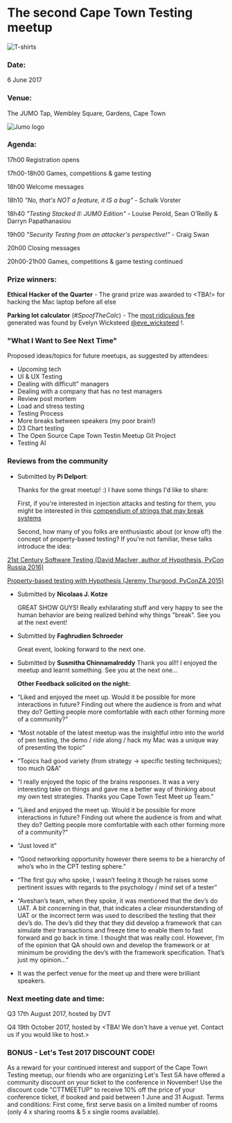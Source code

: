 # The second Cape Town Testing meetup

![T-shirts](https://github.com/cape-town-testing/meetup/blob/master/2017-Q2/CTTM%20Shirts.jpg)

### Date: 
6 June 2017

### Venue: 
The JUMO Tap, Wembley Square, Gardens, Cape Town

![Jumo logo](https://github.com/cape-town-testing/meetup/blob/master/2017-Q2/JUMO%20logo.jpeg)

 
### Agenda:

17h00 Registration opens

17h00-18h00 Games, competitions & game testing

18h00 Welcome messages

18h10 *"No, that's NOT a feature, it IS a bug"* - Schalk Vorster

18h40 *"Testing Stacked II: JUMO Edition"* - Louise Perold, Sean O'Reilly & Darryn Papathanasiou

19h00 *"Security Testing from an attacker's perspective!"* - Craig Swan

20h00 Closing messages

20h00-21h00 Games, competitions & game testing continued


### Prize winners:

**Ethical Hacker of the Quarter** - The grand prize was awarded to <TBA!> for hacking the Mac laptop before all else

**Parking lot calculator** (*#SpoofTheCalc*) - The [most ridiculous fee](https://twitter.com/CapeTownTesting/status/872360062081216512) 
generated was found by Evelyn Wicksteed
[@eve_wicksteed](https://twitter.com/eve_wicksteed) !.  


### "What I Want to See Next Time"

Proposed ideas/topics for future meetups, as suggested by attendees:
* Upcoming tech
* UI & UX Testing
* Dealing with difficult" managers
* Dealing with a company that has no test managers
* Review post mortem
* Load and stress testing
* Testing Process
* More breaks between speakers (my poor brain!)
* D3 Chart testing
* The Open Source Cape Town Testin Meetup Git Project
* Testing AI


### Reviews from the community

- Submitted by **Pi Delport**:

  Thanks for the great meetup! :) I have some things I'd like to share:

  First, if you're interested in injection attacks and testing for them, you might be interested in this [compendium of strings that may break systems](https://github.com/minimaxir/big-list-of-naughty-strings)


  Second, how many of you folks are enthusiastic about (or know of!) the concept of property-based testing? If you're not  familiar, these talks introduce the idea:

[21st Century Software Testing (David MacIver, author of Hypothesis, PyCon Russia 2016)](https://www.youtube.com/watch?v=zreqHzANvvw)

 [Property-based testing with Hypothesis (Jeremy Thurgood, PyConZA 2015)](https://www.youtube.com/watch?v=mg5BeeYGjY0)


- Submitted by **Nicolaas J. Kotze**

  GREAT SHOW GUYS! Really exhilarating stuff and very happy to see the human behavior are being realized behind why things   "break". See you at the next event!

- Submitted by **Faghrudien Schroeder**

  Great event, looking forward to the next one.

- Submitted by **Susmitha Chinnamalreddy**
  Thank you all!! I enjoyed the meetup and learnt something. See you at the next one...
  
  **Other Feedback solicited on the night:**
  
- “Liked and enjoyed the meet up. Would it be possible for more interactions in future? Finding out where the audience is  from and what they do? Getting people more comfortable with each other forming more of a community?”

- “Most notable of the latest meetup was the insightful intro into the world of pen testing, the demo / ride along / hack my Mac was a unique way of presenting the topic”

- “Topics had good variety (from strategy -> specific testing techniques); too much Q&A” 

- “I really enjoyed the topic of the brains responses. It was a very interesting take on things and gave me a better way of thinking about my own test strategies. Thanks you Cape Town Test Meet up Team.”

- “Liked and enjoyed the meet up. Would it be possible for more interactions in future? Finding out where the audience is from and what they do? Getting people more comfortable with each other forming more of a community?”

- “Just loved it”

- “Good networking opportunity however there seems to be a hierarchy of who’s who in the CPT testing sphere.”

- “The first guy who spoke, I wasn’t feeling it though he raises some pertinent issues with regards to the psychology / mind set of a tester”

- “Aveshan’s team, when they spoke, it was mentioned that the dev’s do UAT. A bit concerning in that, that indicates a clear misunderstanding of UAT or the incorrect term was used to described the testing that their dev’s do. The dev’s did they that they did develop a framework that can simulate their transactions and freeze time to enable them to fast forward and go back in time. I thought that was really cool. However, I’m of the opinion that QA should own and develop the framework or at minimum be providing the dev’s with the framework specification. That’s just my opinion…”

- It was the perfect venue for the meet up and there were brilliant speakers.


### Next meeting date and time:

Q3 17th August 2017, hosted by DVT

Q4 19th October 2017, hosted by <TBA! We don't have a venue yet. Contact us if you would like to host.>

### BONUS - Let's Test 2017 DISCOUNT CODE!
As a reward for your continued interest and support of the Cape Town Testing meetup, our friends who are organizing Let's Test SA have offered a community discount on your ticket to the conference in November!
Use the discount code "CTTMEETUP" to receive 10% off the price of your conference ticket, if booked and paid between 1 June and 31 August.
Terms and conditions: First come, first serve basis on a limited number of rooms (only 4 x sharing rooms & 5 x single rooms available). 
